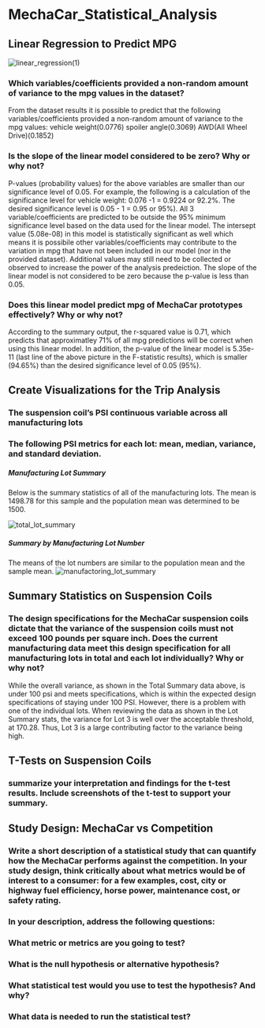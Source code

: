 # MechaCar_Statistical_Analysis
## Linear Regression to Predict MPG
![linear_regression(1)](https://user-images.githubusercontent.com/33900637/156914158-9d093fb4-f2d2-43d4-b83c-a8cacca84a55.png)

### Which variables/coefficients provided a non-random amount of variance to the mpg values in the dataset?
From the dataset results it is possible to predict that the following variables/coefficients provided a non-random amount of variance to the mpg values:
vehicle weight(0.0776)
spoiler angle(0.3069)
AWD(All Wheel Drive)(0.1852)

### Is the slope of the linear model considered to be zero? Why or why not?
P-values (probability values) for the above variables are smaller than our significance level of 0.05. For example, the following is a calculation of the significance level for vehicle weight: 0.076 -1 = 0.9224 or 92.2%. The desired significance level is 0.05 - 1 = 0.95 or 95%). All 3 variable/coefficients are predicted to be outside the 95% minimum significance level based on the data used for the linear model. The intersept value (5.08e-08) in this model is statistically significant as well which means it is possibile other variables/coefficients may contribute to the variation in mpg that have not been included in our model (nor in the provided dataset). Additional values may still need to be collected or observed to increase the power of the analysis predeiction. The slope of the linear model is not considered to be zero because the p-value is less than 0.05.

### Does this linear model predict mpg of MechaCar prototypes effectively? Why or why not?
According to the summary output, the r-squared value is 0.71, which predicts that approximatley 71% of all mpg predictions will be correct when using this linear model. In addition, the p-value of the linear model is 5.35e-11 (last line of the above picture in the F-statistic results), which is smaller (94.65%) than the desired significance level of 0.05 (95%).

## Create Visualizations for the Trip Analysis 
### The suspension coil’s PSI continuous variable across all manufacturing lots
### The following PSI metrics for each lot: mean, median, variance, and standard deviation.
##### Manufacturing Lot Summary
Below is the summary statistics of all of the manufacturing lots. The mean is 1498.78 for this sample and the population mean was determined to be 1500.

![total_lot_summary](https://user-images.githubusercontent.com/33900637/156914750-c2feade7-7211-4613-bda6-2e558a6b30cd.png)

##### Summary by Manufacturing Lot Number
The means of the lot numbers are similar to the population mean and the sample mean.
![manufactoring_lot_summary](https://user-images.githubusercontent.com/33900637/156914755-de85718d-34f5-41a8-bbec-9cdb726d0198.png)

## Summary Statistics on Suspension Coils
### The design specifications for the MechaCar suspension coils dictate that the variance of the suspension coils must not exceed 100 pounds per square inch. Does the current manufacturing data meet this design specification for all manufacturing lots in total and each lot individually? Why or why not?
While the overall variance, as shown in the Total Summary data above, is under 100 psi and meets specifications, which is within the expected design specifications of staying under 100 PSI. However, there is a problem with one of the individual lots. When reviewing the data as shown in the Lot Summary stats, the variance for Lot 3 is well over the acceptable threshold, at 170.28. Thus, Lot 3 is a large contributing factor to the variance being high. 

## T-Tests on Suspension Coils
### summarize your interpretation and findings for the t-test results. Include screenshots of the t-test to support your summary.

## Study Design: MechaCar vs Competition
### Write a short description of a statistical study that can quantify how the MechaCar performs against the competition. In your study design, think critically about what metrics would be of interest to a consumer: for a few examples, cost, city or highway fuel efficiency, horse power, maintenance cost, or safety rating.
### In your description, address the following questions:
### What metric or metrics are you going to test?
### What is the null hypothesis or alternative hypothesis?
### What statistical test would you use to test the hypothesis? And why?
### What data is needed to run the statistical test?
